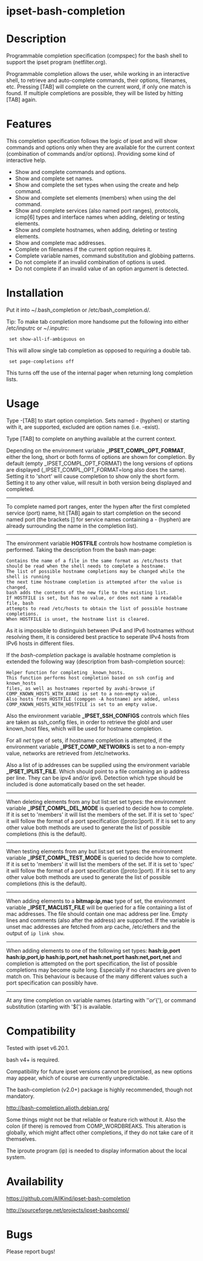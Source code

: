 ipset-bash-completion
=====================

Description
===========

Programmable completion specification (compspec) for the bash shell
to support the ipset program (netfilter.org).


Programmable completion allows the user, while working in an interactive shell,
to retrieve and auto-complete commands, their options, filenames, etc.
Pressing [TAB] will complete on the current word, if only one match is found.
If multiple completions are possible, they will be listed by hitting [TAB] again.


Features
========

This completion specification follows the logic of ipset and
 will show commands and options only when they are available for the current context
(combination of commands and/or options).
Providing some kind of interactive help.

- Show and complete commands and options.
- Show and complete set names.
- Show and complete the set types when using the create and help command.
- Show and complete set elements (members) when using the del command.
- Show and complete services (also named port ranges), protocols,
icmp[6] types and interface names when adding, deleting or testing elements.
- Show and complete hostnames, when adding, deleting or testing elements.
- Show and complete mac addresses.
- Complete on filenames if the current option requires it.
- Complete variable names, command substitution and globbing patterns.
- Do not complete if an invalid combination of options is used.
- Do not complete if an invalid value of an option argument is detected.


Installation
============

Put it into ~/.bash_completion or /etc/bash_completion.d/.

Tip:
To make tab completion more handsome put the following into either
/etc/inputrc or ~/.inputrc:

     set show-all-if-ambiguous on

This will allow single tab completion as opposed to requiring a double tab.

     set page-completions off

This turns off the use of the internal pager when returning long completion lists.


Usage
=====

Type -[TAB] to start option completion.
Sets named - (hyphen) or starting with it, are supported,
excluded are option names (i.e. -exist).

Type [TAB] to complete on anything available at the current context.

Depending on the environment variable **_IPSET_COMPL_OPT_FORMAT**,
either the long, short or both forms of options are shown for completion.
By default (empty _IPSET_COMPL_OPT_FORMAT) the long versions of options
are displayed (_IPSET_COMPL_OPT_FORMAT=long also does the same).
Setting it to 'short' will cause completion to show only the short form.
Setting it to any other value, will result in both version being displayed and completed.

---

To complete named port ranges, enter the hypen after the first completed service (port) name,
hit [TAB] again to start completion on the second named port (the brackets [] for service names
containing a - (hyphen) are already surrounding the name in the completion list).

---

The environment variable **HOSTFILE** controls how hostname completion is performed.
Taking the description from the bash man-page:

	Contains the name of a file in the same format as /etc/hosts that 
	should be read when the shell needs to complete a hostname.
	The list of possible hostname completions may be changed while the shell is running
	the next time hostname completion is attempted after the value is changed,
	bash adds the contents of the new file to the existing list.
	If HOSTFILE is set, but has no value, or does not name a readable file, bash
	attempts to read /etc/hosts to obtain the list of possible hostname completions.
	When HOSTFILE is unset, the hostname list is cleared.

As it is impossible to distinguish between IPv4 and IPv6 hostnames without resolving
them, it is considered best practice to seperate IPv4 hosts from IPv6 hosts
in different files.

If the *bash-completion* package is available hostname completion is extended
the following way (description from bash-completion source):

	Helper function for completing _known_hosts.
	This function performs host completion based on ssh config and known_hosts
	files, as well as hostnames reported by avahi-browse if
	COMP_KNOWN_HOSTS_WITH_AVAHI is set to a non-empty value.
	Also hosts from HOSTFILE (compgen -A hostname) are added, unless
	COMP_KNOWN_HOSTS_WITH_HOSTFILE is set to an empty value.


Also the environment variable **_IPSET_SSH_CONFIGS** controls which files are taken
as ssh_config files, in order to retrieve the globl and user known_host files,
which will be used for hostname completion.

For all *net* type of sets, if hostname completion is attempted,
if the environment variable **_IPSET_COMP_NETWORKS** is set to a non-empty value,
networks are retrieved from /etc/networks.

Also a list of ip addresses can be supplied using the environment variable
**_IPSET_IPLIST_FILE**. Which should point to a file containing an ip address per line.
They can be ipv4 and/or ipv6. Detection which type should be included
is done automatically based on the set header.

---

When deleting elements from any but list:set set types:
the environment variable **_IPSET_COMPL_DEL_MODE** is queried to decide how to complete.
If it is set to 'members' it will list the members of the set.
If it is set to 'spec' it will follow the format of a port specification ([proto:]port).
If it is set to any other value both methods are used to generate
the list of possible completions (this is the default).

---

When testing elements from any but list:set set types:
the environment variable **_IPSET_COMPL_TEST_MODE** is queried to decide how to complete.
If it is set to 'members' it will list the members of the set.
If it is set to 'spec' it will follow the format of a port specification ([proto:]port).
If it is set to any other value both methods are used to generate
the list of possible completions (this is the default).

---

When adding elements to a **bitmap:ip,mac** type of set,
the environment variable **_IPSET_MACLIST_FILE** will be queried
for a file containing a list of mac addresses.
The file should contain one mac address per line.
Empty lines and comments (also after the address) are supported.
If the variable is unset mac addresses are fetched from arp cache,
/etc/ethers and the output of `ip link show`.

---

When adding elements to one of the following set types:
**hash:ip,port hash:ip,port,ip hash:ip,port,net hash:net,port hash:net,port,net**
and completion is attempted on the port specification,
the list of possible completions may become quite long.
Especially if no characters are given to match on.
This behaviour is because of the many different
values such a port specification can possibly have.


---

At any time completion on variable names (starting with '$' or '${'),
or command substitution (starting with '$(') is available.



Compatibility
=============

Tested with ipset v6.20.1.

bash v4+ is required.

Compatibility for future ipset versions cannot be promised, as new options may appear, 
which of course are currently unpredictable.

The bash-completion (v2.0+) package is highly recommended, though not mandatory.

http://bash-completion.alioth.debian.org/

Some things might not be that reliable or feature rich without it.
Also the colon (if there) is removed from COMP_WORDBREAKS.
This alteration is globally, which might affect other completions,
if they do not take care of it themselves.

The iproute program (ip) is needed to display information about the local system.



Availability
============

https://github.com/AllKind/ipset-bash-completion

http://sourceforge.net/projects/ipset-bashcompl/



Bugs
============

Please report bugs!



